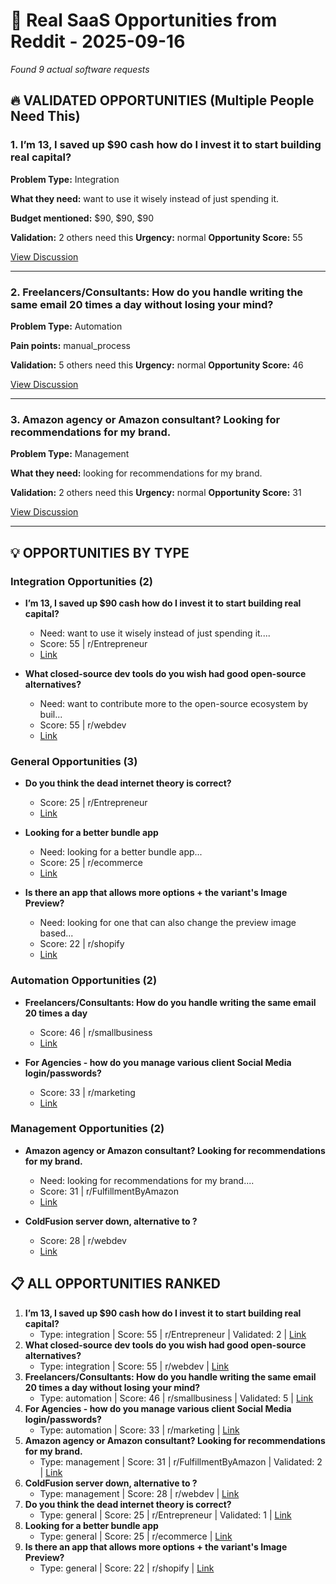 # 🎯 Real SaaS Opportunities from Reddit - 2025-09-16

*Found 9 actual software requests*

## 🔥 VALIDATED OPPORTUNITIES (Multiple People Need This)

### 1. I’m 13, I saved up $90 cash how do I invest it to start building real capital?

**Problem Type:** Integration

**What they need:** want to use it wisely instead of just spending it.

**Budget mentioned:** $90, $90, $90

**Validation:** 2 others need this
**Urgency:** normal
**Opportunity Score:** 55

[View Discussion](https://reddit.com/r/Entrepreneur/comments/1nbqj9a/im_13_i_saved_up_90_cash_how_do_i_invest_it_to/)

----------------------------------------

### 2. Freelancers/Consultants: How do you handle writing the same email 20 times a day without losing your mind?

**Problem Type:** Automation

**Pain points:** manual_process

**Validation:** 5 others need this
**Urgency:** normal
**Opportunity Score:** 46

[View Discussion](https://reddit.com/r/smallbusiness/comments/1ne64ic/freelancersconsultants_how_do_you_handle_writing/)

----------------------------------------

### 3. Amazon agency or Amazon consultant? Looking for recommendations for my brand.

**Problem Type:** Management

**What they need:** looking for recommendations for my brand.

**Validation:** 2 others need this
**Urgency:** normal
**Opportunity Score:** 31

[View Discussion](https://reddit.com/r/FulfillmentByAmazon/comments/1n1hayr/amazon_agency_or_amazon_consultant_looking_for/)

----------------------------------------

## 💡 OPPORTUNITIES BY TYPE

### Integration Opportunities (2)

- **I’m 13, I saved up $90 cash how do I invest it to start building real capital?**
  - Need: want to use it wisely instead of just spending it....
  - Score: 55 | r/Entrepreneur
  - [Link](https://reddit.com/r/Entrepreneur/comments/1nbqj9a/im_13_i_saved_up_90_cash_how_do_i_invest_it_to/)

- **What closed-source dev tools do you wish had good open-source alternatives?**
  - Need: want to contribute more to the open-source ecosystem by buil...
  - Score: 55 | r/webdev
  - [Link](https://reddit.com/r/webdev/comments/1mslx4r/what_closedsource_dev_tools_do_you_wish_had_good/)

### General Opportunities (3)

- **Do you think the dead internet theory is correct?**
  - Score: 25 | r/Entrepreneur
  - [Link](https://reddit.com/r/Entrepreneur/comments/1nb6foc/do_you_think_the_dead_internet_theory_is_correct/)

- **Looking for a better bundle app**
  - Need: looking for a better bundle app...
  - Score: 25 | r/ecommerce
  - [Link](https://reddit.com/r/ecommerce/comments/1mvz9r5/looking_for_a_better_bundle_app/)

- **Is there an app that allows more options + the variant's Image Preview?**
  - Need: looking for one that can also change the preview image based...
  - Score: 22 | r/shopify
  - [Link](https://reddit.com/r/shopify/comments/1n6bi42/is_there_an_app_that_allows_more_options_the/)

### Automation Opportunities (2)

- **Freelancers/Consultants: How do you handle writing the same email 20 times a day**
  - Score: 46 | r/smallbusiness
  - [Link](https://reddit.com/r/smallbusiness/comments/1ne64ic/freelancersconsultants_how_do_you_handle_writing/)

- **For Agencies - how do  you manage various client Social Media login/passwords?**
  - Score: 33 | r/marketing
  - [Link](https://reddit.com/r/marketing/comments/1n29218/for_agencies_how_do_you_manage_various_client/)

### Management Opportunities (2)

- **Amazon agency or Amazon consultant? Looking for recommendations for my brand.**
  - Need: looking for recommendations for my brand....
  - Score: 31 | r/FulfillmentByAmazon
  - [Link](https://reddit.com/r/FulfillmentByAmazon/comments/1n1hayr/amazon_agency_or_amazon_consultant_looking_for/)

- **ColdFusion server down, alternative to ?**
  - Score: 28 | r/webdev
  - [Link](https://reddit.com/r/webdev/comments/1n30o8b/coldfusion_server_down_alternative_to/)

## 📋 ALL OPPORTUNITIES RANKED

1. **I’m 13, I saved up $90 cash how do I invest it to start building real capital?**
   - Type: integration | Score: 55 | r/Entrepreneur | Validated: 2 | [Link](https://reddit.com/r/Entrepreneur/comments/1nbqj9a/im_13_i_saved_up_90_cash_how_do_i_invest_it_to/)
2. **What closed-source dev tools do you wish had good open-source alternatives?**
   - Type: integration | Score: 55 | r/webdev | [Link](https://reddit.com/r/webdev/comments/1mslx4r/what_closedsource_dev_tools_do_you_wish_had_good/)
3. **Freelancers/Consultants: How do you handle writing the same email 20 times a day without losing your mind?**
   - Type: automation | Score: 46 | r/smallbusiness | Validated: 5 | [Link](https://reddit.com/r/smallbusiness/comments/1ne64ic/freelancersconsultants_how_do_you_handle_writing/)
4. **For Agencies - how do  you manage various client Social Media login/passwords?**
   - Type: automation | Score: 33 | r/marketing | [Link](https://reddit.com/r/marketing/comments/1n29218/for_agencies_how_do_you_manage_various_client/)
5. **Amazon agency or Amazon consultant? Looking for recommendations for my brand.**
   - Type: management | Score: 31 | r/FulfillmentByAmazon | Validated: 2 | [Link](https://reddit.com/r/FulfillmentByAmazon/comments/1n1hayr/amazon_agency_or_amazon_consultant_looking_for/)
6. **ColdFusion server down, alternative to ?**
   - Type: management | Score: 28 | r/webdev | [Link](https://reddit.com/r/webdev/comments/1n30o8b/coldfusion_server_down_alternative_to/)
7. **Do you think the dead internet theory is correct?**
   - Type: general | Score: 25 | r/Entrepreneur | Validated: 1 | [Link](https://reddit.com/r/Entrepreneur/comments/1nb6foc/do_you_think_the_dead_internet_theory_is_correct/)
8. **Looking for a better bundle app**
   - Type: general | Score: 25 | r/ecommerce | [Link](https://reddit.com/r/ecommerce/comments/1mvz9r5/looking_for_a_better_bundle_app/)
9. **Is there an app that allows more options + the variant's Image Preview?**
   - Type: general | Score: 22 | r/shopify | [Link](https://reddit.com/r/shopify/comments/1n6bi42/is_there_an_app_that_allows_more_options_the/)
